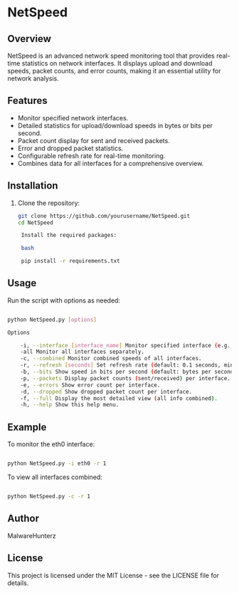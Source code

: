 # NetSpeed

## Overview
NetSpeed is an advanced network speed monitoring tool that provides real-time statistics on network interfaces. It displays upload and download speeds, packet counts, and error counts, making it an essential utility for network analysis.

## Features
- Monitor specified network interfaces.
- Detailed statistics for upload/download speeds in bytes or bits per second.
- Packet count display for sent and received packets.
- Error and dropped packet statistics.
- Configurable refresh rate for real-time monitoring.
- Combines data for all interfaces for a comprehensive overview.

## Installation
1. Clone the repository:
   ```bash
   git clone https://github.com/yourusername/NetSpeed.git
   cd NetSpeed

    Install the required packages:

    bash

    pip install -r requirements.txt

## Usage

Run the script with options as needed:

```bash

python NetSpeed.py [options]

Options

    -i, --interface [interface_name] Monitor specified interface (e.g., eth0, wlan0).
    -all Monitor all interfaces separately.
    -c, --combined Monitor combined speeds of all interfaces.
    -r, --refresh [seconds] Set refresh rate (default: 0.1 seconds, minimum possible rate).
    -b, --bits Show speed in bits per second (default: bytes per second).
    -p, --packets Display packet counts (sent/received) per interface.
    -e, --errors Show error count per interface.
    -d, --dropped Show dropped packet count per interface.
    -f, --full Display the most detailed view (all info combined).
    -h, --help Show this help menu.
```
## Example

To monitor the eth0 interface:

```bash

python NetSpeed.py -i eth0 -r 1
```
To view all interfaces combined:

```bash

python NetSpeed.py -c -r 1
``` 
## Author

MalwareHunterz

## License

This project is licensed under the MIT License - see the LICENSE file for details.